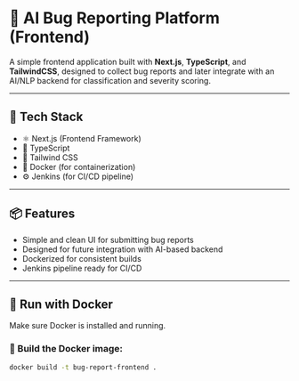 # 🐞 AI Bug Reporting Platform (Frontend)

A simple frontend application built with **Next.js**, **TypeScript**, and **TailwindCSS**, designed to collect bug reports and later integrate with an AI/NLP backend for classification and severity scoring.

---

## 🚀 Tech Stack

- ⚛️ Next.js (Frontend Framework)
- 🧠 TypeScript
- 🎨 Tailwind CSS
- 🐳 Docker (for containerization)
- ⚙️ Jenkins (for CI/CD pipeline)

---

## 📦 Features

- Simple and clean UI for submitting bug reports
- Designed for future integration with AI-based backend
- Dockerized for consistent builds
- Jenkins pipeline ready for CI/CD

---

## 🐳 Run with Docker

Make sure Docker is installed and running.

### 🔨 Build the Docker image:

```bash
docker build -t bug-report-frontend .
